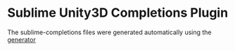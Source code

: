# Sublime Unity3D Completions Plugin

The sublime-completions files were generated automatically using the
[generator](https://github.com/oferei/sublime-unity-completions-generator)
